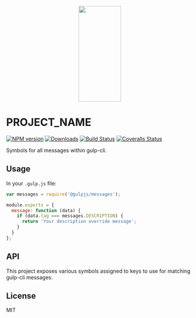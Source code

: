 <p align="center">
  <a href="https://gulpjs.com">
    <img height="257" width="114" src="https://raw.githubusercontent.com/gulpjs/artwork/master/gulp-2x.png">
  </a>
</p>

# PROJECT_NAME

[![NPM version][npm-image]][npm-url] [![Downloads][downloads-image]][npm-url] [![Build Status][ci-image]][ci-url] [![Coveralls Status][coveralls-image]][coveralls-url]

Symbols for all messages within gulp-cli.

## Usage

In your `.gulp.js` file:

```js
var messages = require('@gulpjs/messages');

module.exports = {
  message: function (data) {
    if (data.tag === messages.DESCRIPTION) {
      return 'Your description override message';
    }
  }
};
```

## API

This project exposes various symbols assigned to keys to use for matching gulp-cli messages.

## License

MIT

<!-- prettier-ignore-start -->
[downloads-image]: https://img.shields.io/npm/dm/%40gulpjs/messages.svg?style=flat-square
[npm-url]: https://www.npmjs.com/package/%40gulpjs/messages
[npm-image]: https://img.shields.io/npm/v/%40gulpjs/messages.svg?style=flat-square

[ci-url]: https://github.com/gulpjs/messages/actions?query=workflow:dev
[ci-image]: https://img.shields.io/github/actions/workflow/status/gulpjs/messages/dev.yml?branch=master&style=flat-square

[coveralls-url]: https://coveralls.io/github/gulpjs/messages
[coveralls-image]: https://img.shields.io/coveralls/gulpjs/messages/master.svg?style=flat-square
<!-- prettier-ignore-end -->
